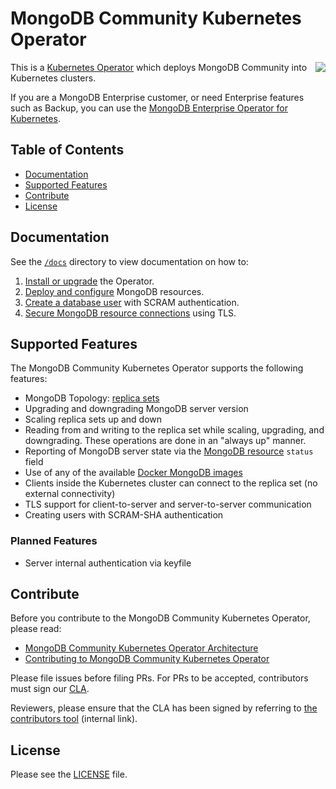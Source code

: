# MongoDB Community Kubernetes Operator #

<img align="right" src="https://mongodb-kubernetes-operator.s3.amazonaws.com/img/Leaf-Forest%402x.png">

This is a [Kubernetes Operator](https://coreos.com/operators/) which deploys MongoDB Community into Kubernetes clusters.

If you are a MongoDB Enterprise customer, or need Enterprise features such as Backup, you can use the [MongoDB Enterprise Operator for Kubernetes](https://github.com/mongodb/mongodb-enterprise-kubernetes).

## Table of Contents

- [Documentation](#documentation)
- [Supported Features](#supported-features)
- [Contribute](#contribute)
- [License](#license)

## Documentation

See the [`/docs`](/docs) directory to view documentation on how to:

1. [Install or upgrade](/docs/install-upgrade.md) the Operator.
1. [Deploy and configure](/docs/deploy-configure.md) MongoDB resources.
1. [Create a database user](/docs/users.md) with SCRAM authentication.
1. [Secure MongoDB resource connections](/docs/secure.md) using TLS.

## Supported Features

The MongoDB Community Kubernetes Operator supports the following features:

- MongoDB Topology: [replica sets](https://docs.mongodb.com/manual/replication/)
- Upgrading and downgrading MongoDB server version
- Scaling replica sets up and down
- Reading from and writing to the replica set while scaling, upgrading, and downgrading. These operations are done in an "always up" manner.
- Reporting of MongoDB server state via the [MongoDB resource](/deploy/crds/mongodb.com_mongodb_crd.yaml) `status` field
- Use of any of the available [Docker MongoDB images](https://hub.docker.com/_/mongo/)
- Clients inside the Kubernetes cluster can connect to the replica set (no external connectivity)
- TLS support for client-to-server and server-to-server communication
- Creating users with SCRAM-SHA authentication

### Planned Features
- Server internal authentication via keyfile

## Contribute

Before you contribute to the MongoDB Community Kubernetes Operator, please read:

- [MongoDB Community Kubernetes Operator Architecture](docs/architecture.md)
- [Contributing to MongoDB Community Kubernetes Operator](docs/contributing.md)

Please file issues before filing PRs. For PRs to be accepted, contributors must sign our [CLA](https://www.mongodb.com/legal/contributor-agreement).

Reviewers, please ensure that the CLA has been signed by referring to [the contributors tool](https://contributors.corp.mongodb.com/) (internal link).

## License

Please see the [LICENSE](LICENSE.md) file.
